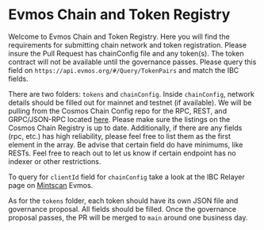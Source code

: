 # Evmos Chain and Token Registry

Welcome to Evmos Chain and Token Registry. Here you will find the requirements for submitting chain network and token registration. Please insure the Pull Request has chainConfig file and any token(s). The token contract will not be available until the governance passes. Please query this field on `https://api.evmos.org/#/Query/TokenPairs` and match the IBC fields. 

There are two folders: `tokens` and `chainConfig`. Inside `chainConfig`, network details should be filled out for mainnet and testnet (if available). We will be pulling from the Cosmos Chain Config repo for the RPC, REST, and GRPC/JSON-RPC located [here](https://github.com/cosmos/chain-registry). Please make sure the listings on the Cosmos Chain Registry is up to date. Additionally, if there are any fields (rpc, etc.) has high reliability, please feel free to list them as the first element in the array. Be advise that certain field do have minimums, like RESTs.  Feel free to reach out to let us know if certain endpoint has no indexer or other restrictions.

To query for `clientId` field for `chainConfig` take a look at the IBC Relayer page on [Mintscan](https://www.mintscan.io/evmos/relayers) Evmos. 

As for the `tokens` folder, each token should have its own JSON file and governance proposal. All fields should be filled. Once the governance proposal passes, the PR will be merged to `main` around one business day.
